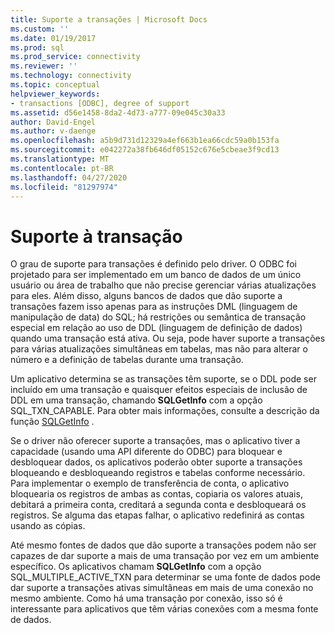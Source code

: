 ```yaml
---
title: Suporte a transações | Microsoft Docs
ms.custom: ''
ms.date: 01/19/2017
ms.prod: sql
ms.prod_service: connectivity
ms.reviewer: ''
ms.technology: connectivity
ms.topic: conceptual
helpviewer_keywords:
- transactions [ODBC], degree of support
ms.assetid: d56e1458-8da2-4d73-a777-09e045c30a33
author: David-Engel
ms.author: v-daenge
ms.openlocfilehash: a5b9d731d12329a4ef663b1ea66cdc59a0b153fa
ms.sourcegitcommit: e042272a38fb646df05152c676e5cbeae3f9cd13
ms.translationtype: MT
ms.contentlocale: pt-BR
ms.lasthandoff: 04/27/2020
ms.locfileid: "81297974"
---
```

# <a name="transaction-support"></a>Suporte à transação
O grau de suporte para transações é definido pelo driver. O ODBC foi projetado para ser implementado em um banco de dados de um único usuário ou área de trabalho que não precise gerenciar várias atualizações para eles. Além disso, alguns bancos de dados que dão suporte a transações fazem isso apenas para as instruções DML (linguagem de manipulação de data) do SQL; há restrições ou semântica de transação especial em relação ao uso de DDL (linguagem de definição de dados) quando uma transação está ativa. Ou seja, pode haver suporte a transações para várias atualizações simultâneas em tabelas, mas não para alterar o número e a definição de tabelas durante uma transação.  
  
 Um aplicativo determina se as transações têm suporte, se o DDL pode ser incluído em uma transação e quaisquer efeitos especiais de inclusão de DDL em uma transação, chamando **SQLGetInfo** com a opção SQL_TXN_CAPABLE. Para obter mais informações, consulte a descrição da função [SQLGetInfo](../../../odbc/reference/syntax/sqlgetinfo-function.md) .  
  
 Se o driver não oferecer suporte a transações, mas o aplicativo tiver a capacidade (usando uma API diferente do ODBC) para bloquear e desbloquear dados, os aplicativos poderão obter suporte a transações bloqueando e desbloqueando registros e tabelas conforme necessário. Para implementar o exemplo de transferência de conta, o aplicativo bloquearia os registros de ambas as contas, copiaria os valores atuais, debitará a primeira conta, creditará a segunda conta e desbloqueará os registros. Se alguma das etapas falhar, o aplicativo redefinirá as contas usando as cópias.  
  
 Até mesmo fontes de dados que dão suporte a transações podem não ser capazes de dar suporte a mais de uma transação por vez em um ambiente específico. Os aplicativos chamam **SQLGetInfo** com a opção SQL_MULTIPLE_ACTIVE_TXN para determinar se uma fonte de dados pode dar suporte a transações ativas simultâneas em mais de uma conexão no mesmo ambiente. Como há uma transação por conexão, isso só é interessante para aplicativos que têm várias conexões com a mesma fonte de dados.
